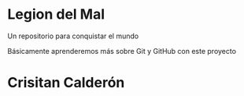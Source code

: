 # Legion del Mal
Un repositorio para conquistar el mundo

Básicamente aprenderemos más sobre Git y GitHub con este proyecto

# Crisitan Calderón